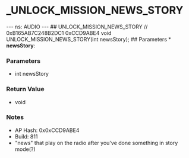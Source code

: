 # _UNLOCK_MISSION_NEWS_STORY

--- ns: AUDIO --- ## UNLOCK_MISSION_NEWS_STORY  // 0xB165AB7C248B2DC1 0xCCD9ABE4 void UNLOCK_MISSION_NEWS_STORY(int newsStory);  ## Parameters * **newsStory**:

### Parameters
* int newsStory

### Return Value
* void

### Notes
* AP Hash: 0x0xCCD9ABE4
* Build: 811
* "news" that play on the radio after you've done something in story mode(?)

